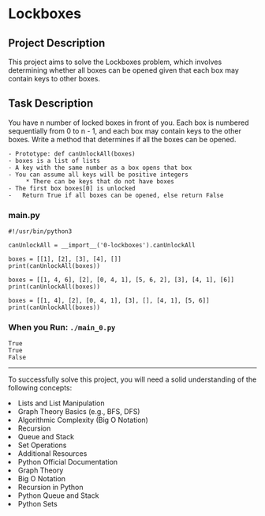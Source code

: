 # Lockboxes
## Project Description
This project aims to solve the Lockboxes problem, which involves determining whether all boxes can be opened given that each box may contain keys to other boxes.

## Task Description
You have n number of locked boxes in front of you. Each box is numbered sequentially from 0 to n - 1, and each box may contain keys to the other boxes. Write a method that determines if all the boxes can be opened.
```
- Prototype: def canUnlockAll(boxes)
- boxes is a list of lists
- A key with the same number as a box opens that box
- You can assume all keys will be positive integers
     * There can be keys that do not have boxes
- The first box boxes[0] is unlocked
-   Return True if all boxes can be opened, else return False
```

### main.py
```
#!/usr/bin/python3

canUnlockAll = __import__('0-lockboxes').canUnlockAll

boxes = [[1], [2], [3], [4], []]
print(canUnlockAll(boxes))

boxes = [[1, 4, 6], [2], [0, 4, 1], [5, 6, 2], [3], [4, 1], [6]]
print(canUnlockAll(boxes))

boxes = [[1, 4], [2], [0, 4, 1], [3], [], [4, 1], [5, 6]]
print(canUnlockAll(boxes))
```
### When you Run: `./main_0.py` <br>
```
True
True
False
```
<hr>
To successfully solve this project, you will need a solid understanding of the following concepts:

<l><li>Lists and List Manipulation
<l><li>Graph Theory Basics (e.g., BFS, DFS)
<l><li>Algorithmic Complexity (Big O Notation)
<l><li>Recursion
<l><li>Queue and Stack
<l><li>Set Operations
<l><li>Additional Resources
<l><li>Python Official Documentation
<l><li>Graph Theory
<l><li>Big O Notation
<l><li>Recursion in Python
<l><li>Python Queue and Stack
<l><li>Python Sets